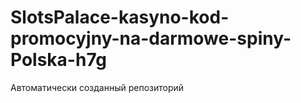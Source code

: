 # SlotsPalace-kasyno-kod-promocyjny-na-darmowe-spiny-Polska-h7g
Автоматически созданный репозиторий
